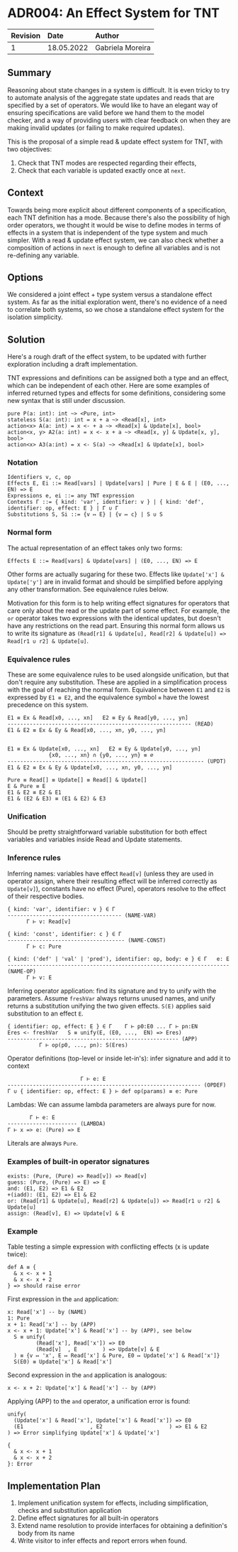# ADR004: An Effect System for TNT

| Revision | Date       | Author           |
| :------- | :--------- | :--------------- |
| 1        | 18.05.2022 | Gabriela Moreira |

## Summary

Reasoning about state changes in a system is difficult. It is even tricky to try
to automate analysis of the aggregate state updates and reads that are specified
by a set of operators. We would like to have an elegant way of ensuring
specifications are valid before we hand them to the model checker, and a way of
providing users with clear feedback on when they are making invalid updates (or
failing to make required updates).

This is the proposal of a simple read & update effect system for TNT, with two
objectives:
1. Check that TNT modes are respected regarding their effects,
2. Check that each variable is updated exactly once at `next`.

## Context

Towards being more explicit about different components of a specification, each
TNT definition has a mode. Because there's also the possibility of high order
operators, we thought it would be wise to define modes in terms of effects in a
system that is independent of the type system and much simpler. With a read &
update effect system, we can also check whether a composition of actions in
`next` is enough to define all variables and is not re-defining any variable.

## Options

We considered a joint effect + type system versus a standalone effect system. As
far as the initial exploration went, there's no evidence of a need to correlate
both systems, so we chose a standalone effect system for the isolation
simplicity.

## Solution

Here's a rough draft of the effect system, to be updated with further
exploration including a draft implementation.

TNT expressions and definitions can be assigned both a type and an effect, which
can be independent of each other. Here are some examples of inferred returned
types and effects for some definitions, considering some new syntax that is
still under discussion.

```
pure P(a: int): int ~> <Pure, int>
stateless S(a: int): int = x + a ~> <Read[x], int>
action<x> A(a: int) = x <- + a ~> <Read[x] & Update[x], bool>
action<x, y> A2(a: int) = x <- x + a ~> <Read[x, y] & Update[x, y], bool>
action<x> A3(a:int) = x <- S(a) ~> <Read[x] & Update[x], bool>
```

### Notation

```
Identifiers v, c, op
Effects E, Ei ::= Read[vars] | Update[vars] | Pure | E & E | (E0, ..., EN) => E
Expressions e, ei ::= any TNT expression
Contexts Γ ::= { kind: 'var', identifier: v } | { kind: 'def', identifier: op, effect: E } | Γ ∪ Γ
Substitutions S, Si ::= {v ↦ E} | {v ↦ c} | S ∪ S
```

### Normal form

The actual representation of an effect takes only two forms:

```
Effects E ::= Read[vars] & Update[vars] | (E0, ..., EN) => E 
```

Other forms are actually sugaring for these two. Effects like `Update['x'] &
Update['y']` are in invalid format and should be simplified before applying any
other transformation. See equivalence rules below.

Motivation for this form is to help writing effect signatures for operators
that care only about the read or the update part of some effect. For example,
the `or` operator takes two expressions with the identical updates, but doesn't
have any restrictions on the read part. Ensuring this normal form allows us to
write its signature as `(Read[r1] & Update[u], Read[r2] & Update[u]) => Read[r1
∪ r2] & Update[u]`.

### Equivalence rules

These are some equivalence rules to be used alongside unification, but that
don't require any substitution. These are applied in a simplification process
with the goal of reaching the normal form. Equivalence between `E1` and `E2` is
expressed by `E1 ≡ E2`, and the equivalence symbol `≡` have the lowest
precedence on this system.

```
E1 ≡ Ex & Read[x0, ..., xn]   E2 ≡ Ey & Read[y0, ..., yn]
---------------------------------------------------------- (READ)
E1 & E2 ≡ Ex & Ey & Read[x0, ..., xn, y0, ..., yn]


E1 ≡ Ex & Update[x0, ..., xn]   E2 ≡ Ey & Update[y0, ..., yn]
             {x0, ..., xn} ∩ {y0, ..., yn} ≡ ∅
-------------------------------------------------------------- (UPDT)
E1 & E2 ≡ Ex & Ey & Update[x0, ..., xn, y0, ..., yn]

Pure ≡ Read[] ≡ Update[] ≡ Read[] & Update[] 
E & Pure ≡ E
E1 & E2 ≡ E2 & E1
E1 & (E2 & E3) ≡ (E1 & E2) & E3
```

### Unification

Should be pretty straightforward variable substitution for both effect variables
and variables inside Read and Update statements.

### Inference rules

Inferring names: variables have effect `Read[v]` (unless they are used in
operator assign, where their resulting effect will be inferred correctly as
`Update[v]`), constants have no effect (Pure), operators resolve to the effect
of their respective bodies.

```
{ kind: 'var', identifier: v } ∈ Γ
------------------------------------ (NAME-VAR)
      Γ ⊢ v: Read[v]

{ kind: 'const', identifier: c } ∈ Γ
------------------------------------- (NAME-CONST)
      Γ ⊢ c: Pure
      
{ kind: ('def' | 'val' | 'pred'), identifier: op, body: e } ∈ Γ   e: E
---------------------------------------------------------------------- (NAME-OP)
      Γ ⊢ v: E

```

Inferring operator application: find its signature and try to unify with the
parameters. Assume `freshVar` always returns unused names, and unify
returns a substitution unifying the two given effects. `S(E)` applies said
substitution to an effect `E`.

```
{ identifier: op, effect: E } ∈ Γ    Γ ⊢ p0:E0 ... Γ ⊢ pn:EN
Eres <- freshVar   S ≡ unify(E, (E0, ...,  EN) => Eres)
------------------------------------------------------ (APP)
          Γ ⊢ op(p0, ..., pn): S(Eres)
```

Operator definitions (top-level or inside let-in's): infer signature and add it to context
```
                       Γ ⊢ e: E
------------------------------------------------------------- (OPDEF)
Γ ∪ { identifier: op, effect: E } ⊢ def op(params) ≡ e: Pure
```

Lambdas: We can assume lambda parameters are always pure for now.
```
       Γ ⊢ e: E
---------------------- (LAMBDA)
Γ ⊢ x => e: (Pure) => E
```

Literals are always `Pure`.

### Examples of built-in operator signatures
```
exists: (Pure, (Pure) => Read[v]) => Read[v]
guess: (Pure, (Pure) => E) => E
and: (E1, E2) => E1 & E2
+(iadd): (E1, E2) => E1 & E2
or: (Read[r1] & Update[u], Read[r2] & Update[u]) => Read[r1 ∪ r2] & Update[u]
assign: (Read[v], E) => Update[v] & E
```

### Example
Table testing a simple expression with conflicting effects (x is update twice):

```
def A ≡ {
  & x <- x + 1
  & x <- x + 2
} => should raise error
```

First expression in the `and` application:

```
x: Read['x'] -- by (NAME)
1: Pure
x + 1: Read['x'] -- by (APP)
x <- x + 1: Update['x'] & Read['x'] -- by (APP), see below
  S ≡ unify(
         (Read['x'], Read['x']) => E0
         (Read[v]  , E        ) => Update[v] & E
  ) ≡ {v ↦ 'x', E ↦ Read['x'] & Pure, E0 ↦ Update['x'] & Read['x']}
  S(E0) ≡ Update['x'] & Read['x']
```

Second expression in the `and` application is analogous:

```
x <- x + 2: Update['x'] & Read['x'] -- by (APP)
```

Applying (APP) to the `and` operator, a unification error is found:

```
unify(
  (Update['x'] & Read['x'], Update['x'] & Read['x']) => E0
  (E1                     , E2                     ) => E1 & E2
) => Error simplifying Update['x'] & Update['x']

{
  & x <- x + 1
  & x <- x + 2
}: Error
```

## Implementation Plan

1. Implement unification system for effects, including simplification, checks
   and substitution application
2. Define effect signatures for all built-in operators
3. Extend name resolution to provide interfaces for obtaining a definition's
   body from its name
4. Write visitor to infer effects and report errors when found.
